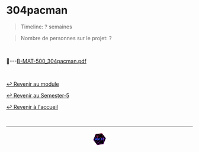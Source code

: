 # 304pacman

> Timeline: ? semaines

> Nombre de personnes sur le projet: ?

<br>

📂---[B-MAT-500_304pacman.pdf](https://github.com/Studio-17/Epitech-Subjects/blob/main/Semester-5/B-MAT-500/304pacman/B-MAT-500_304pacman.pdf)


<br>

[↩️ Revenir au module](https://github.com/Studio-17/Epitech-Subjects/tree/main/Semester-5/B-MAT-500)

[↩️ Revenir au Semester-5](https://github.com/Studio-17/Epitech-Subjects/tree/main/Semester-5)

[↩️ Revenir à l'accueil](https://github.com/Studio-17/Epitech-Subjects)

<br>

---

<div align="center">

<a href="https://github.com/Studio-17" target="_blank"><img src="../../../assets/voc17.gif" width="40"></a>

</div>